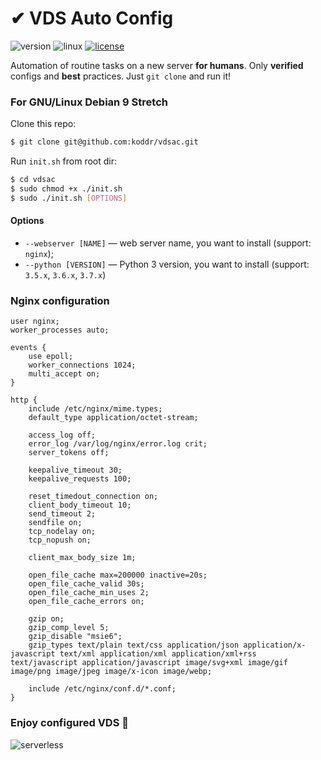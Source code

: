 # ✔ VDS Auto Config

![version](https://img.shields.io/badge/version-1.1.0-green.svg?style=flat) ![linux](https://img.shields.io/badge/supports-Debian,_Ubuntu-blue.svg?style=flat) [![license](https://img.shields.io/badge/license-MIT-red.svg?style=flat)](https://github.com/koddr/vdsac/blob/master/LICENSE.md)

Аutomation of routine tasks on a new server **for humans**. Only **verified** configs and **best** practices. 
Just `git clone` and run it!

### For GNU/Linux Debian 9 Stretch

Clone this repo:

```bash
$ git clone git@github.com:koddr/vdsac.git
```

Run `init.sh` from root dir:

```bash
$ cd vdsac
$ sudo chmod +x ./init.sh
$ sudo ./init.sh [OPTIONS]
```
#### Options

* `--webserver [NAME]` — web server name, you want to install (support: `nginx`);
* `--python [VERSION]` — Python 3 version, you want to install (support: `3.5.x`, `3.6.x`, `3.7.x`)

### Nginx configuration

```
user nginx;
worker_processes auto;

events {
    use epoll;
    worker_connections 1024;
    multi_accept on;
}

http {
    include /etc/nginx/mime.types;
    default_type application/octet-stream;

    access_log off;
    error_log /var/log/nginx/error.log crit;
    server_tokens off;

    keepalive_timeout 30;
    keepalive_requests 100;

    reset_timedout_connection on;
    client_body_timeout 10;
    send_timeout 2;
    sendfile on;
    tcp_nodelay on;
    tcp_nopush on;

    client_max_body_size 1m;

    open_file_cache max=200000 inactive=20s;
    open_file_cache_valid 30s;
    open_file_cache_min_uses 2;
    open_file_cache_errors on;

    gzip on;
    gzip_comp_level 5;
    gzip_disable "msie6";
    gzip_types text/plain text/css application/json application/x-javascript text/xml application/xml application/xml+rss text/javascript application/javascript image/svg+xml image/gif image/png image/jpeg image/x-icon image/webp;

    include /etc/nginx/conf.d/*.conf;
}
```

### Enjoy configured VDS 🎉

![serverless](https://user-images.githubusercontent.com/11155743/54482355-139c3300-4853-11e9-97f8-f3f865c7c16f.png)
